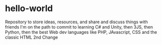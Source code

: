 # hello-world
Repository to store ideas, resources, and share and discuss things with friends
I'm on the path to commit to learning C# and Unity, then 3JS, then Python, then the best Web dev languages like PHP, JAvascript, CSS and the classic HTML
2nd Change
